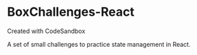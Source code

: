 # BoxChallenges-React
Created with CodeSandbox

A set of small challenges to practice state management in React.